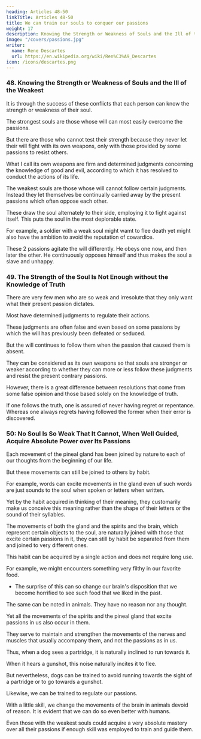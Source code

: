 ```yaml
---
heading: Articles 48-50
linkTitle: Articles 48-50
title: We can train our souls to conquer our passions 
weight: 17
description: Knowing the Strength or Weakness of Souls and the Ill of the Weakest
image: "/covers/passions.jpg"
writer:
  name: Rene Descartes
  url: https://en.wikipedia.org/wiki/Ren%C3%A9_Descartes
icon: /icons/descartes.png
---
```




### 48. Knowing the Strength or Weakness of Souls and the Ill of the Weakest

It is through the success of these conflicts that each person can know the strength or weakness of their soul. 

The strongest souls are those whose will can most easily overcome the passions.

 <!-- and stop the movements of the body that accompany them, undoubtedly have  -->


But there are those who cannot test their strength because they never let their will fight with its own weapons, only with those provided by some passions to resist others. 

What I call its own weapons are firm and determined judgments concerning the knowledge of good and evil, according to which it has resolved to conduct the actions of its life. 

The weakest souls are those whose will cannot follow certain judgments. Instead they let themselves be continually carried away by the present passions which often oppose each other.

These draw the soul alternately to their side, employing it to fight against itself. This puts the soul in the most deplorable state. 

For example, a soldier with a weak soul might wamt to flee death yet might also have the ambition to avoid the reputation of cowardice.  

<!-- Thus, when fear represents death as an extreme evil that can only be avoided by flight, if ambition, on the other hand, represents the infamy of this flight as a worse evil than death,  -->

These 2 passions agitate the will differently. He obeys one now, and then later the other. He continuously opposes himself and thus makes the soul a slave and unhappy.



### 49. The Strength of the Soul Is Not Enough without the Knowledge of Truth

There are very few men who are so weak and irresolute that they only want what their present passion dictates. 

Most have determined judgments to regulate their actions.

These judgments are often false and even based on some passions by which the will has previously been defeated or seduced.

But the will continues to follow them when the passion that caused them is absent. 

They can be considered as its own weapons so that souls are stronger or weaker according to whether they can more or less follow these judgments and resist the present contrary passions. 

However, there is a great difference between resolutions that come from some false opinion and those based solely on the knowledge of truth.

If one follows the truth, one is assured of never having regret or repentance. Whereas one always regrets having followed the former when their error is discovered.


### 50: No Soul Is So Weak That It Cannot, When Well Guided, Acquire Absolute Power over Its Passions

Each movement of the pineal gland has been joined by nature to each of our thoughts from the beginning of our life.

But these movements can still be joined to others by habit.

For example, words can excite movements in the gland even uf such words are just sounds to the soul when spoken or letters when written.

 <!-- when hearing their sound or seeing their letters, -->
Yet by the habit acquired in thinking of their meaning, they customarily make us conceive this meaning rather than the shape of their letters or the sound of their syllables.

The movements of both the gland and the spirits and the brain, which represent certain objects to the soul, are naturally joined with those that excite certain passions in it, they can still by habit be separated from them and joined to very different ones.

This habit can be acquired by a single action and does not require long use. 

For example, we might encounters something very filthy in our favorite food.
- The surprise of this can so change our brain's disposition that we become horrified to see such food that we liked in the past. 

The same can be noted in animals. They have no reason nor any thought. 

Yet all the movements of the spirits and the pineal gland that excite passions in us also occur in them. 

They serve to maintain and strengthen the movements of the nerves and muscles that usually accompany them, and not the passions as in us.

Thus, when a dog sees a partridge, it is naturally inclined to run towards it. 

When it hears a gunshot, this noise naturally incites it to flee.

But nevertheless, dogs can be trained to avoid running towards the sight of a partridge or to go towards a gunshot. 

 <!-- makes them stop. The noise they hear afterward when the shot is fired makes them run toward it.  -->

Likewise, we can be trained to regulate our passions.

<!-- These things are useful to know to give everyone the courage to study how to   -->

With a little skill, we change the movements of the brain in animals devoid of reason. It is evident that we can do so even better with humans.

Even those with the weakest souls could acquire a very absolute mastery over all their passions if enough skill was employed to train and guide them.
